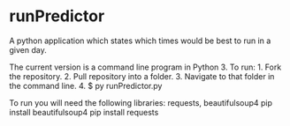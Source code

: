 # runPredictor
A python application which states which times would be best to run in a given day.

The current version is a command line program in Python 3.  To run:
    1. Fork the repository.
    2. Pull repository into a folder.
    3. Navigate to that folder in the command line.
    4. $ py runPredictor.py 

To run you will need the following libraries: requests, beautifulsoup4
    pip install beautifulsoup4
    pip install requests

